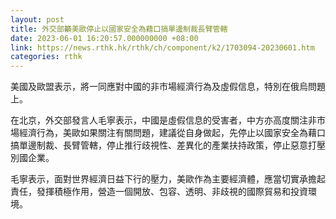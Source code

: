 ```yaml
---
layout: post
title: 外交部籲美歐停止以國家安全為藉口搞單邊制裁長臂管轄
date: 2023-06-01 16:20:57.000000000 +08:00
link: https://news.rthk.hk/rthk/ch/component/k2/1703094-20230601.htm
categories: rthk
---
```


美國及歐盟表示，將一同應對中國的非市場經濟行為及虛假信息，特別在俄烏問題上。

在北京，外交部發言人毛寧表示，中國是虛假信息的受害者，中方亦高度關注非市場經濟行為，美歐如果關注有關問題，建議從自身做起，先停止以國家安全為藉口搞單邊制裁、長臂管轄，停止推行歧視性、差異化的產業扶持政策，停止惡意打壓別國企業。

毛寧表示，面對世界經濟日益下行的壓力，美歐作為主要經濟體，應當切實承擔起責任，發揮積極作用，營造一個開放、包容、透明、非歧視的國際貿易和投資環境。
